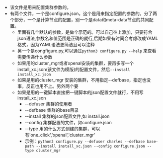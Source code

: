 * 该文件是用来配置集群参数的。
* 有两个文件，一个是configure.json，这个是用来指定配置的参数的。分了两个部分，一个是计算节点的配置，别一个是data和meta-data节点的共同配置。
  * 里面有几个默认的参数，是做个示范的。可以自己往上添加，只要符合json语法,参数名和值范围是正确的就行,后期如果有时间会考虑改成YAML格式，因为YAML语法更简洁且可以注释
  * 另一个是congfigure.py,可以通过`python3 configure.py --help` 来查看需要传递什么参数
  * 如果用的cluster_mgr或者xpenal安装的集群，要再多写一个install_xc.json(该文件为模版)的配置文件，然后`--install install_xc.json`
  * 如果是用的cluster_mgr 安装的集群，不用指定--defbase，指定也没事，反正也用不上。另外两个要
  * 如果是用的一键脚本直接把一键脚本的json配置文件就行，不用写install_xc.json
    * --defuser 集群的使用者
    * --defbase 集群的base目录
    * --install 集群的json配置文件,如 install.json
    * --config  集群配置的文件，如configure.json
    * --type    用的什么方式创建的集群，可以有'one_click','xpenal','cluster_mgr'
    * 示例：`python3 configure.py --defuser charles --defbase base-path --install install_xc.json --config configure.json --type cluster_mgr`
